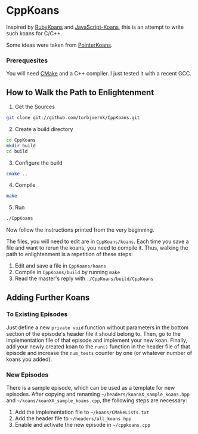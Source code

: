 # CppKoans

Inspired by [RubyKoans](https://github.com/edgecase/ruby_koans) and
[JavaScript-Koans](https://github.com/liammclennan/JavaScript-Koans), this is
an attempt to write such koans for C/C++.

Some ideas were taken from [PointerKoans](https://github.com/paytonrules/PointerKoan).

### Prerequesites
You will need [CMake](http://cmake.org/) and a C++ compiler. I just tested it with a recent GCC.

## How to Walk the Path to Enlightenment

1. Get the Sources

```bash
git clone git://github.com/torbjoernk/CppKoans.git
```

2. Create a build directory

```bash
cd CppKoans
mkdir build
cd build
```

3. Configure the build

```bash
cmake ..
```

4. Compile

```bash
make
```

5. Run

```bash
./CppKoans
```

Now follow the instructions printed from the very beginning.

The files, you will need to edit are in `CppKoans/koans`. Each time you save a file and want to rerun the koans, you need to compile it. Thus, walking the path to enlightenment is a repetition of these steps:

1. Edit and save a file in `CppKoans/koans`
2. Compile in `CppKoans/build` by running `make`
3. Read the master's reply with `./CppKoans/build/CppKoans`

## Adding Further Koans

### To Existing Episodes

Just define a new `private void` function without parameters in the bottom section of the episode's header file it should belong to. Then, go to the implementation file of that episode and implement your new koan. Finally, add your newly created koan to the `run()` function in the header file of that episode and increase the `num_tests` counter by one (or whatever number of koans you added).

### New Episodes

There is a sample episode, which can be used as a template for new episodes.
After copying and renaming `~/headers/koanXX_sample_koans.hpp` and
`~/koans/koanXX_sample_koans.cpp`, the following steps are necessary:

1. Add the implementation file to `~/koans/CMakeLists.txt`
2. Add the header file to `~/headers/all_koans.hpp`
3. Enable and activate the new episode in `~/cppkoans.cpp`
